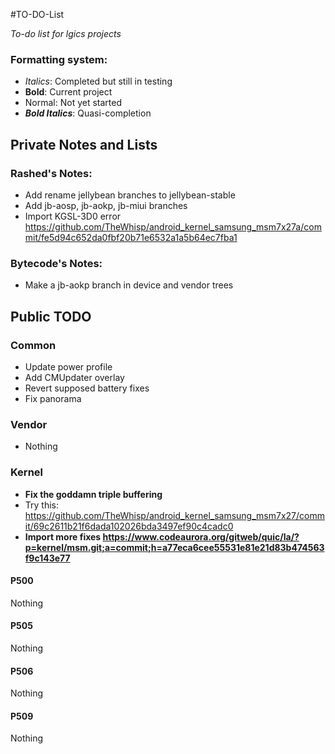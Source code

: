 #TO-DO-List

_To-do list for lgics projects_

### Formatting system:

 * _Italics_: Completed but still in testing
 * __Bold__: Current project
 * Normal: Not yet started
 * ___Bold Italics___: Quasi-completion

## Private Notes and Lists

### Rashed's Notes:

 * Add rename jellybean branches to jellybean-stable
 * Add jb-aosp, jb-aokp, jb-miui branches
 * Import KGSL-3D0 error https://github.com/TheWhisp/android_kernel_samsung_msm7x27a/commit/fe5d94c652da0fbf20b71e6532a1a5b64ec7fba1

### Bytecode's Notes:

 * Make a jb-aokp branch in device and vendor trees

## Public TODO

### Common

 * Update power profile
 * Add CMUpdater overlay
 * Revert supposed battery fixes
 * Fix panorama

### Vendor

 * Nothing

### Kernel

 * __Fix the goddamn triple buffering__
 * Try this: https://github.com/TheWhisp/android_kernel_samsung_msm7x27/commit/69c2611b21f6dada102026bda3497ef90c4cadc0
 * __Import more fixes https://www.codeaurora.org/gitweb/quic/la/?p=kernel/msm.git;a=commit;h=a77eca6cee55531e81e21d83b474563f9c143e77__

#### P500

 Nothing

#### P505

 Nothing

#### P506

 Nothing

#### P509

 Nothing

